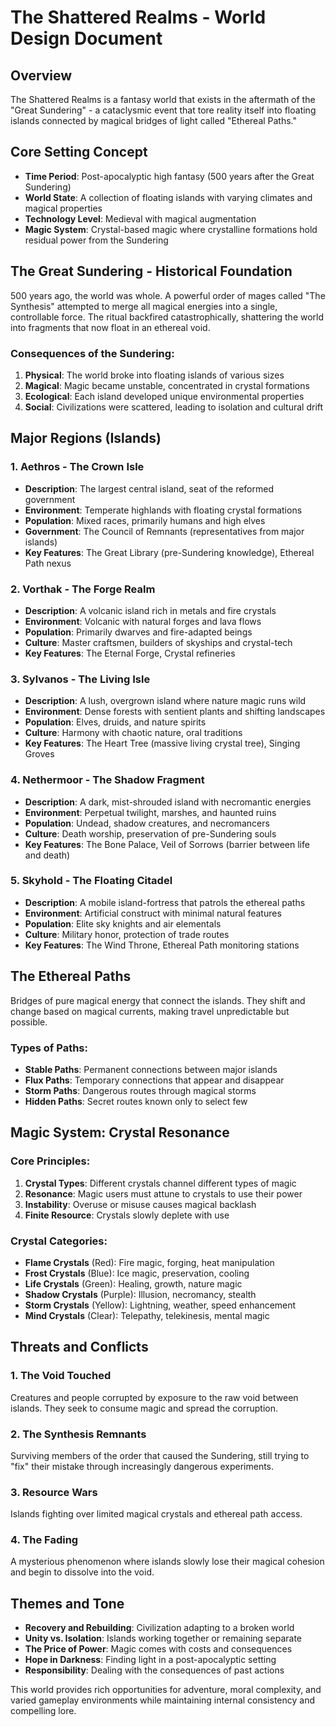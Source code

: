 # The Shattered Realms - World Design Document

## Overview
The Shattered Realms is a fantasy world that exists in the aftermath of the "Great Sundering" - a cataclysmic event that tore reality itself into floating islands connected by magical bridges of light called "Ethereal Paths."

## Core Setting Concept
- **Time Period**: Post-apocalyptic high fantasy (500 years after the Great Sundering)
- **World State**: A collection of floating islands with varying climates and magical properties
- **Technology Level**: Medieval with magical augmentation
- **Magic System**: Crystal-based magic where crystalline formations hold residual power from the Sundering

## The Great Sundering - Historical Foundation
500 years ago, the world was whole. A powerful order of mages called "The Synthesis" attempted to merge all magical energies into a single, controllable force. The ritual backfired catastrophically, shattering the world into fragments that now float in an ethereal void.

### Consequences of the Sundering:
1. **Physical**: The world broke into floating islands of various sizes
2. **Magical**: Magic became unstable, concentrated in crystal formations
3. **Ecological**: Each island developed unique environmental properties
4. **Social**: Civilizations were scattered, leading to isolation and cultural drift

## Major Regions (Islands)

### 1. Aethros - The Crown Isle
- **Description**: The largest central island, seat of the reformed government
- **Environment**: Temperate highlands with floating crystal formations
- **Population**: Mixed races, primarily humans and high elves
- **Government**: The Council of Remnants (representatives from major islands)
- **Key Features**: The Great Library (pre-Sundering knowledge), Ethereal Path nexus

### 2. Vorthak - The Forge Realm
- **Description**: A volcanic island rich in metals and fire crystals
- **Environment**: Volcanic with natural forges and lava flows
- **Population**: Primarily dwarves and fire-adapted beings
- **Culture**: Master craftsmen, builders of skyships and crystal-tech
- **Key Features**: The Eternal Forge, Crystal refineries

### 3. Sylvanos - The Living Isle
- **Description**: A lush, overgrown island where nature magic runs wild
- **Environment**: Dense forests with sentient plants and shifting landscapes
- **Population**: Elves, druids, and nature spirits
- **Culture**: Harmony with chaotic nature, oral traditions
- **Key Features**: The Heart Tree (massive living crystal tree), Singing Groves

### 4. Nethermoor - The Shadow Fragment
- **Description**: A dark, mist-shrouded island with necromantic energies
- **Environment**: Perpetual twilight, marshes, and haunted ruins
- **Population**: Undead, shadow creatures, and necromancers
- **Culture**: Death worship, preservation of pre-Sundering souls
- **Key Features**: The Bone Palace, Veil of Sorrows (barrier between life and death)

### 5. Skyhold - The Floating Citadel
- **Description**: A mobile island-fortress that patrols the ethereal paths
- **Environment**: Artificial construct with minimal natural features
- **Population**: Elite sky knights and air elementals
- **Culture**: Military honor, protection of trade routes
- **Key Features**: The Wind Throne, Ethereal Path monitoring stations

## The Ethereal Paths
Bridges of pure magical energy that connect the islands. They shift and change based on magical currents, making travel unpredictable but possible.

### Types of Paths:
- **Stable Paths**: Permanent connections between major islands
- **Flux Paths**: Temporary connections that appear and disappear
- **Storm Paths**: Dangerous routes through magical storms
- **Hidden Paths**: Secret routes known only to select few

## Magic System: Crystal Resonance

### Core Principles:
1. **Crystal Types**: Different crystals channel different types of magic
2. **Resonance**: Magic users must attune to crystals to use their power
3. **Instability**: Overuse or misuse causes magical backlash
4. **Finite Resource**: Crystals slowly deplete with use

### Crystal Categories:
- **Flame Crystals** (Red): Fire magic, forging, heat manipulation
- **Frost Crystals** (Blue): Ice magic, preservation, cooling
- **Life Crystals** (Green): Healing, growth, nature magic
- **Shadow Crystals** (Purple): Illusion, necromancy, stealth
- **Storm Crystals** (Yellow): Lightning, weather, speed enhancement
- **Mind Crystals** (Clear): Telepathy, telekinesis, mental magic

## Threats and Conflicts

### 1. The Void Touched
Creatures and people corrupted by exposure to the raw void between islands. They seek to consume magic and spread the corruption.

### 2. The Synthesis Remnants
Surviving members of the order that caused the Sundering, still trying to "fix" their mistake through increasingly dangerous experiments.

### 3. Resource Wars
Islands fighting over limited magical crystals and ethereal path access.

### 4. The Fading
A mysterious phenomenon where islands slowly lose their magical cohesion and begin to dissolve into the void.

## Themes and Tone
- **Recovery and Rebuilding**: Civilization adapting to a broken world
- **Unity vs. Isolation**: Islands working together or remaining separate
- **The Price of Power**: Magic comes with costs and consequences
- **Hope in Darkness**: Finding light in a post-apocalyptic setting
- **Responsibility**: Dealing with the consequences of past actions

This world provides rich opportunities for adventure, moral complexity, and varied gameplay environments while maintaining internal consistency and compelling lore.